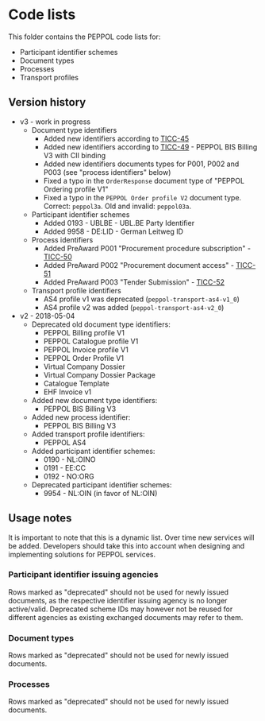 # Code lists

This folder contains the PEPPOL code lists for:
* Participant identifier schemes
* Document types
* Processes
* Transport profiles

## Version history

* v3 - work in progress
    * Document type identifiers
        * Added new identifiers according to [TICC-45](https://openpeppol.atlassian.net/browse/TICC-45)
        * Added new identifiers according to [TICC-49](https://openpeppol.atlassian.net/browse/TICC-49) - PEPPOL BIS Billing V3 with CII binding
        * Added new identifiers documents types for P001, P002 and P003 (see "process identifiers" below)
        * Fixed a typo in the `OrderResponse` document type of "PEPPOL Ordering profile V1"
        * Fixed a typo in the `PEPPOL Order profile V2` document type. Correct: `peppol3a`. Old and invalid: `peppol03a`. 
    * Participant identifier schemes
        * Added 0193 - UBLBE - UBL.BE Party Identifier
        * Added 9958 - DE:LID - German Leitweg ID
    * Process identifiers
        * Added PreAward P001 "Procurement procedure subscription" - [TICC-50](https://openpeppol.atlassian.net/browse/TICC-50)
        * Added PreAward P002 "Procurement document access" - [TICC-51](https://openpeppol.atlassian.net/browse/TICC-51)
        * Added PreAward P003 "Tender Submission" - [TICC-52](https://openpeppol.atlassian.net/browse/TICC-52)
    * Transport profile identifiers
        * AS4 profile v1 was deprecated (`peppol-transport-as4-v1_0`)
        * AS4 profile v2 was added (`peppol-transport-as4-v2_0`)
* v2 - 2018-05-04
    * Deprecated old document type identifiers:
        * PEPPOL Billing profile V1
        * PEPPOL Catalogue profile V1
        * PEPPOL Invoice profile V1
        * PEPPOL Order Profile V1
        * Virtual Company Dossier
        * Virtual Company Dossier Package
        * Catalogue Template
        * EHF Invoice v1
    * Added new document type identifiers:
        * PEPPOL BIS Billing V3
    * Added new process identifier:
        * PEPPOL BIS Billing V3
    * Added transport profile identifiers:
        * PEPPOL AS4
    * Added participant identifier schemes:
        * 0190 - NL:OINO
        * 0191 - EE:CC
        * 0192 - NO:ORG
    * Deprecated participant identifier schemes:
        * 9954 - NL:OIN (in favor of NL:OIN)

## Usage notes

It is important to note that this is a dynamic list. Over time new services will be added. Developers should take this into account when designing and implementing solutions for PEPPOL services.

### Participant identifier issuing agencies

Rows marked as "deprecated" should not be used for newly issued documents, as the respective identifier issuing agency is no longer active/valid. Deprecated scheme IDs may however not be reused for different agencies as existing exchanged documents may refer to them.

### Document types

Rows marked as "deprecated" should not be used for newly issued documents.

### Processes

Rows marked as "deprecated" should not be used for newly issued documents.
